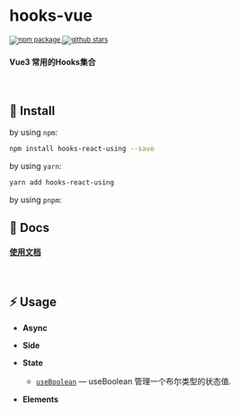 <h1><b>hooks-vue</b></h1>
  <sup>
    <a href="https://www.npmjs.com/package/hooks-vue">
       <img src="https://img.shields.io/npm/v/hooks-vue.svg" alt="npm package" />
    </a>
     <a href="https://github.com/laterly/hooks-react-using/">
       <img src="https://img.shields.io/github/stars/laterly/hooks-vue?style=social" alt="github stars" />
    </a>
  </sup>
<h4>Vue3 常用的Hooks集合</h4>
<br>


## 🔨 Install

by using `npm`:

```bash
npm install hooks-react-using --save
```

by using `yarn`:

```bash
yarn add hooks-react-using
```

by using `pnpm`:

## 🏃 Docs
<h4>
  <a href="https://laterly.gitbook.io/hooks-vue/">使用文档</a>
</h4>

<br>

## ⚡ Usage

- **Async**
  
- **Side**

<!-- - **Browser** -->
- **State**
  - [`useBoolean`](https://laterly.gitbook.io/hooks-vue/useBoolean) — useBoolean 管理一个布尔类型的状态值.
  
- **Elements**
  
